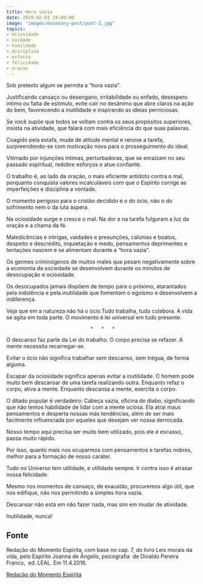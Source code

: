 ```yaml
---
title: Hora vazia
date: 2019-02-01 19:00:00
image: "images/masonary-post/post-2.jpg"
topics: 
- ociosidade
- vaidade
- humildade
- disciplina
- esforco
- felicidade
- oracao
---
```


Sob pretexto algum se permita a “hora vazia”.

Justificando cansaço ou desengano, irritabilidade ou enfado, desespero íntimo
ou falta de estímulo, evite cair no desânimo que abre claros na ação do bem,
favorecendo a inutilidade e inspirando as ideias perniciosas.

Se você supõe que todos se voltam contra os seus propósitos superiores, insista
na atividade, que falará com mais eficiência do que suas palavras.

Coagido pela estafa, mude de atitude mental e renove a tarefa, surpreendendo-se
com motivação nova para o prosseguimento do ideal.

Vitimado por injunções íntimas, perturbadoras, que se enraízam no seu passado
espiritual, redobre esforços e atue confiante.

O trabalho é, ao lado da oração, o mais eficiente antídoto contra o mal,
porquanto conquista valores incalculáveis com que o Espírito corrige as
imperfeições e disciplina a vontade.

O momento perigoso para o cristão decidido é o do ócio, não o do sofrimento nem
o da luta áspera.

Na ociosidade surge e cresce o mal. Na dor e na tarefa fulguram a luz da oração
e a chama da fé.

Maledicências e intrigas, vaidades e presunções, calúnias e boatos, despeito e
descrédito, inquietação e medo, pensamentos deprimentes e tentações nascem e se
alimentam durante a “hora vazia”.

Os germes criminógenos de muitos males que pesam negativamente sobre a economia
da sociedade se desenvolvem durante os minutos de desocupação e ociosidade.

Os desocupados jamais dispõem de tempo para o próximo, atarantados pela
indolência e pela inutilidade que fomentam o egoísmo e desenvolvem a
indiferença.

Veja que em a natureza não há o ócio.Tudo trabalha, tudo colabora. A vida se
agita em toda parte. O movimento é lei universal em tudo presente.

                                   *   *   *

O descanso faz parte da Lei do trabalho. O corpo precisa se refazer. A mente
necessita recarregar-se.

Evitar o ócio não significa trabalhar sem descanso, sem trégua, de forma
alguma.

Escapar da ociosidade significa apenas evitar a inutilidade. O homem pode muito
bem descansar de uma tarefa realizando outra. Enquanto refaz o corpo, ativa a
mente. Enquanto descansa a mente, exercita o corpo.

O ditado popular é verdadeiro: Cabeça vazia, oficina do diabo, significando que
não temos habilidade de lidar com a mente ociosa. Ela atrai maus pensamentos e
desperta nossas más tendências, além de ser mais facilmente influenciada por
aqueles que desejam ver nossa derrocada.

Nosso tempo aqui precisa ser muito bem utilizado, pois ele é escasso, passa
muito rápido.

Por isso, quanto mais nos ocuparmos com pensamentos e tarefas nobres, melhor
para a formação de nosso caráter.

Tudo no Universo tem utilidade, e utilidade sempre. Ir contra isso é atrasar
nossa felicidade.

Mesmo nos momentos de cansaço, de exaustão, procuremos algo útil, que nos
edifique, não nos permitindo a simples hora vazia.

Descansar não está em não fazer nada, mas sim em mudar de atividade.

Inutilidade, nunca!


## Fonte
Redação do Momento Espírita, com base no cap. 7, do livro
Leis morais da vida, pelo Espírito Joanna de Ângelis,
psicografia  de Divaldo Pereira Franco,  ed. LEAL.
Em 11.4.2016.

 



[Redação do Momento Espírita](http://www.momento.com.br/pt/ler_texto.php?id=4762)
